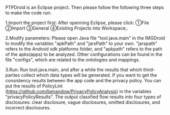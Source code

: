 PTPDroid is an Eclipse project. Then please follow the following three steps to make the code run:

1.Import the project first: After openning Eclipse, please click: ①File ②Import ③General ④Existing Projects into Workspace;.

2.Modify parameters: Please open Java file "tool.java.main" in the IMGDroid to modify the variables "apkPath" and "jarsPath" to your own. "jarspath" refers to the Android sdk platforms folder, and "apkpath" refers to the path of the apks(apps) to be analyzed. Other configurations can be found in the file "configs", which are related to the ontologies and mappings.

3.Run: Run tool.java.main, and after a while the results that which third-parties collect which data types will be generated. If you want to get the consistency results between the app code and the privacy policy. You can put the results of PolicyLint (https://github.com/benandow/PrivacyPolicyAnalysis) in the variables "privacyPolicyResults". The output classfied flow results into four types of disclosures: clear disclosure, vague disclosures, omitted disclosures, and incorrect disclosures.
